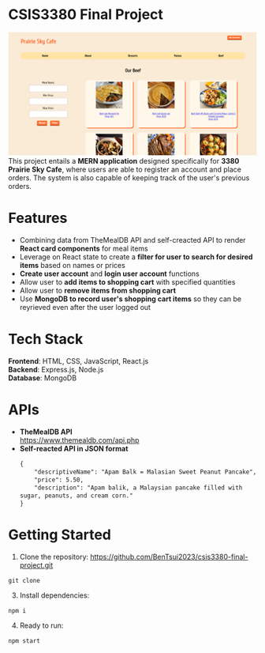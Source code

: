 # CSIS3380 Final Project
<img src="./doc/project_preview.png"  style="width: 700px">
This project entails a <b>MERN application</b> designed specifically for <b>3380 Prairie Sky Cafe</b>, where users are able to register an account and place orders. The system is also capable of keeping track of the user's previous orders.

# Features
- Combining data from TheMealDB API and self-creacted API to render **React card components** for meal items
- Leverage on React state to create a **filter for user to search for desired items** based on names or prices
- **Create user account** and **login user account** functions
- Allow user to **add items to shopping cart** with specified quantities
- Allow user to **remove items from shopping cart**
- Use **MongoDB to record user's shopping cart items** so they can be reyrieved even after the user logged out

# Tech Stack

**Frontend**: HTML, CSS, JavaScript, React.js <br>
**Backend**: Express.js, Node.js <br>
**Database**: MongoDB

# APIs

- **TheMealDB API** <br>
  https://www.themealdb.com/api.php
- **Self-reacted API in JSON format**
  ```
  {
      "descriptiveName": "Apam Balk = Malasian Sweet Peanut Pancake",
      "price": 5.50,
      "description": "Apam balik, a Malaysian pancake filled with sugar, peanuts, and cream corn."
  }
  ```

# Getting Started

1. Clone the repository: https://github.com/BenTsui2023/csis3380-final-project.git

```
git clone 
```

3. Install dependencies:

```
npm i
```

4. Ready to run:

```
npm start
```

